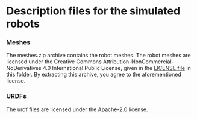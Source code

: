 # Description files for the simulated robots

### Meshes
The meshes.zip archive contains the robot meshes. The robot meshes are licensed under the Creative Commons Attribution-NonCommercial-NoDerivatives 4.0 International Public License, given in the [LICENSE file](https://github.com/ProtolabSBRE/qibullet/tree/master/qibullet/robot_data/LICENSE) in this folder. By extracting this archive, you agree to the aforementioned license.

### URDFs
The urdf files are licensed under the Apache-2.0 license.
